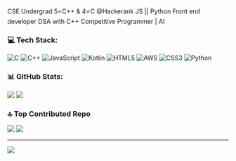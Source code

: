 CSE Undergrad  5⭐C++ & 4⭐C @Hackerank JS || Python Front end developer  DSA with C++ Competitive Programmer | AI


### 💻 Tech Stack:
![C](https://img.shields.io/badge/c-%2300599C.svg?style=for-the-badge&logo=c&logoColor=white) ![C++](https://img.shields.io/badge/c++-%2300599C.svg?style=for-the-badge&logo=c%2B%2B&logoColor=white) ![JavaScript](https://img.shields.io/badge/javascript-%23323330.svg?style=for-the-badge&logo=javascript&logoColor=%23F7DF1E) ![Kotlin](https://img.shields.io/badge/kotlin-%237F52FF.svg?style=for-the-badge&logo=kotlin&logoColor=white) ![HTML5](https://img.shields.io/badge/html5-%23E34F26.svg?style=for-the-badge&logo=html5&logoColor=white) ![AWS](https://img.shields.io/badge/AWS-%23FF9900.svg?style=for-the-badge&logo=amazon-aws&logoColor=white) ![CSS3](https://img.shields.io/badge/css3-%231572B6.svg?style=for-the-badge&logo=css3&logoColor=white) ![Python](https://img.shields.io/badge/python-3670A0?style=for-the-badge&logo=python&logoColor=ffdd54)
### 📊 GitHub Stats:
![](https://github-readme-stats.vercel.app/api?username=tukesh1&theme=dark&hide_border=false&include_all_commits=true&count_private=false)
![](https://github-readme-streak-stats.herokuapp.com/?user=tukesh1&theme=dark&hide_border=false)
### 🔝 Top Contributed Repo
![](https://github-contributor-stats.vercel.app/api?username=tukesh1&limit=5&theme=dark&combine_all_yearly_contributions=true)
![](https://github-readme-stats.vercel.app/api/top-langs/?username=tukesh1&theme=dark&hide_border=false&include_all_commits=true&count_private=false&layout=compact)


---
[![](https://visitcount.itsvg.in/api?id=tukesh1&icon=0&color=0)](https://visitcount.itsvg.in)
